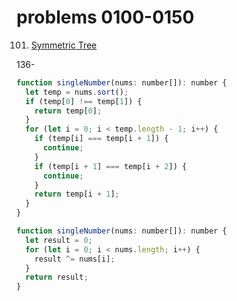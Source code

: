 # problems 0100-0150

101. [Symmetric Tree](https://leetcode.com/problems/symmetric-tree/)

136-

```js
function singleNumber(nums: number[]): number {
  let temp = nums.sort();
  if (temp[0] !== temp[1]) {
    return temp[0];
  }
  for (let i = 0; i < temp.length - 1; i++) {
    if (temp[i] === temp[i + 1]) {
      continue;
    }
    if (temp[i + 1] === temp[i + 2]) {
      continue;
    }
    return temp[i + 1];
  }
}

function singleNumber(nums: number[]): number {
  let result = 0;
  for (let i = 0; i < nums.length; i++) {
    result ^= nums[i];
  }
  return result;
}
```
